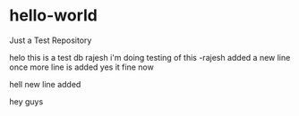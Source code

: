 # hello-world
Just a Test Repository

helo this is a test db
rajesh i'm doing testing of this
-rajesh
added a new line
once more line is added
yes it fine now

hell new line added


hey guys

